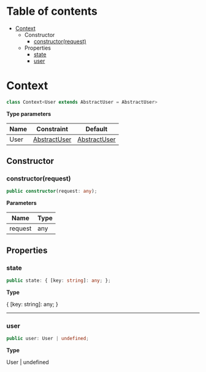# Table of contents

* [Context][ClassDeclaration-5]
    * Constructor
        * [constructor(request)][Constructor-1]
    * Properties
        * [state][PropertyDeclaration-13]
        * [user][PropertyDeclaration-14]

# Context

```typescript
class Context<User extends AbstractUser = AbstractUser>
```

**Type parameters**

| Name | Constraint                         | Default                            |
| ---- | ---------------------------------- | ---------------------------------- |
| User | [AbstractUser][ClassDeclaration-1] | [AbstractUser][ClassDeclaration-1] |
## Constructor

### constructor(request)

```typescript
public constructor(request: any);
```

**Parameters**

| Name    | Type |
| ------- | ---- |
| request | any  |

## Properties

### state

```typescript
public state: { [key: string]: any; };
```

**Type**

{ [key: string]: any; }

----------

### user

```typescript
public user: User | undefined;
```

**Type**

User | undefined

[ClassDeclaration-5]: context.md#context
[ClassDeclaration-1]: abstractuser.md#abstractuser
[ClassDeclaration-1]: abstractuser.md#abstractuser
[Constructor-1]: context.md#constructorrequest
[PropertyDeclaration-13]: context.md#state
[PropertyDeclaration-14]: context.md#user